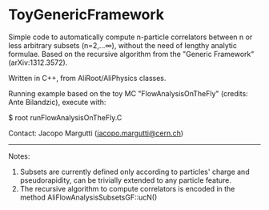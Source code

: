 # ToyGenericFramework

Simple code to automatically compute n-particle correlators between n or less arbitrary subsets (n=2,…∞), without the need of lengthy analytic formulae. Based on the recursive algorithm from the "Generic Framework" (arXiv:1312.3572).

Written in C++, from AliRoot/AliPhysics classes.

Running example based on the toy MC "FlowAnalysisOnTheFly" (credits: Ante Bilandzic), execute with:

$ root runFlowAnalysisOnTheFly.C

Contact: Jacopo Margutti (jacopo.margutti@cern.ch)

***********************************************************************************************************************************

Notes:

1) Subsets are currently defined only according to particles' charge and pseudorapidity, can be trivially extended to any particle feature.
2) The recursive algorithm to compute correlators is encoded in the method AliFlowAnalysisSubsetsGF::ucN()



